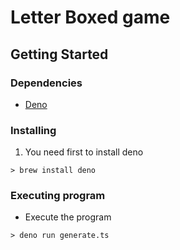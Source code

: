 # Letter Boxed game
## Getting Started
### Dependencies

* [Deno](https://deno.land/)

### Installing

1. You need first to install deno
```
> brew install deno
```

### Executing program

* Execute the program
```
> deno run generate.ts
```
